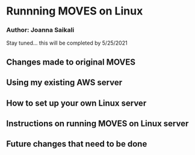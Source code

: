 # Runnning MOVES on Linux  
### Author: Joanna Saikali  

Stay tuned... this will be completed by 5/25/2021   

## Changes made to original MOVES

## Using my existing AWS server

## How to set up your own Linux server

## Instructions on running MOVES on Linux server

## Future changes that need to be done
